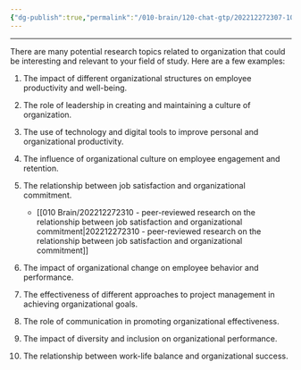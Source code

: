 ```yaml
---
{"dg-publish":true,"permalink":"/010-brain/120-chat-gtp/202212272307-10-research-questions-to-develop-a-thesis/","created":"2022-12-27T23:06:48.000-05:00","updated":"2025-03-21T17:13:04.000-04:00"}
---
```


---

There are many potential research topics related to organization that could be interesting and relevant to your field of study. Here are a few examples:

1.  The impact of different organizational structures on employee productivity and well-being.
    
2.  The role of leadership in creating and maintaining a culture of organization.
    
3.  The use of technology and digital tools to improve personal and organizational productivity.
    
4.  The influence of organizational culture on employee engagement and retention.
    
5.  The relationship between job satisfaction and organizational commitment.
	- [[010 Brain/202212272310 - peer-reviewed research on the relationship between job satisfaction and organizational commitment\|202212272310 - peer-reviewed research on the relationship between job satisfaction and organizational commitment]]
6.  The impact of organizational change on employee behavior and performance.
    
7.  The effectiveness of different approaches to project management in achieving organizational goals.
    
8.  The role of communication in promoting organizational effectiveness.
    
9.  The impact of diversity and inclusion on organizational performance.
    
10.  The relationship between work-life balance and organizational success.